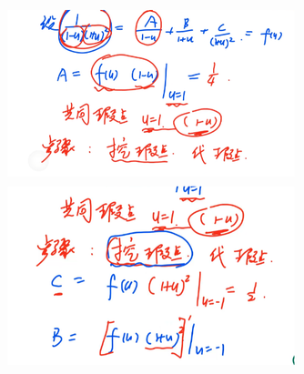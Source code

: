 ![image-20231016151159245](./assets/image-20231016151159245.png)

![image-20231016151440292](./assets/image-20231016151440292.png)